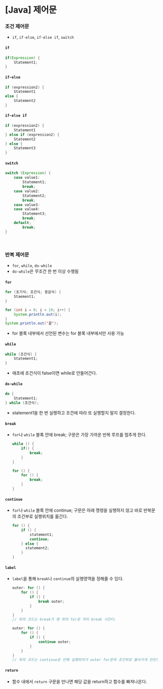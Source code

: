 # [Java] 제어문

### 조건 제어문

- `if`, `if-else`, `if-else if`, `switch`

#### `if`

```java
if(Expression) {
    Statement1;
}
```

#### `if-else`

```java
if (expression2) {
    Statement1
else {
    Statement2
}
```

#### `if-else if`

```java
if (expression2) {
    Statement1
} else if (expression2) {
    Statement2
} else {
    Statement3
}
```

#### `switch`

```java
switch (Expression) {
    case value1:
        Statement1;
        break;
    case value2:
        Statement2;
        break;
    case value3:
    case value4:
        Statement3;
        break;
    default;
        break;
}
```

<br>

### 반복 제어문

- `for`, `while`, `do-while`
- `do-while`은 무조건 한 번 이상 수행됨

#### `for`

```java
for (초기식; 조건식; 증감식) {
    Staement1;
}

for (int i = 0; i < 10; i++) {
    System.println.out(i);
}
System.println.out('끝');
```

- for 블록 내부에서 선언된 변수는 for 블록 내부에서만 사용 가능

#### `while`

```java
while (조건식) {
    Statement1;
}
```

- 애초에 조건식이 false이면 while로 안들어간다.

#### `do-while`

```java
do {
    Statement1;
} while (조건식);
```

- statement1을 한 번 실행하고 조건에 따라 또 실행할지 말지 결정한다.

#### `break`

- `for`나 `while` 블록 안에 break; 구문은 가장 가까운 반복 루프를 멈추게 한다.

  ```java
  while () {
      if() {
          break;
      }
  } 
  ```

  ```java
  for () {
      for () {
          break;
      }
  }
  ```

#### `continue`

- `for`나 `while` 블록 안에 continue; 구문은 아래 명령을 실행하지 않고 바로 반복문의 조건부로 실행위치를 옮긴다.

  ```java
  for () {
      if () {
          statement1;
          continue;
      } else {
      	statement2;
      }
  }
  ```

#### `label`

- `label`을 통해 `break`나 `continue`의 실행영역을 정해줄 수 있다.

  ```java
  outer: for () {
      for () {
          if () {
              break outer;
          }
      }
  }
  // 위의 코드는 break가 맨 위의 for문 까지 break 시킨다.
  ```

  ```java
  outer: for () {
      for () {
          if () {
              continue outer;
          } 
      }
  }
  // 위의 코드는 continue로 인해 실행위치가 outer for문의 조건부로 돌아가게 만든다.
  ```

#### `return`

- 함수 내에서 `return` 구문을 만나면 해당 값을 return하고 함수를 빠져나온다.